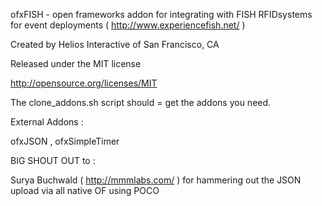 
ofxFISH - open frameworks addon for integrating with FISH RFIDsystems for event deployments ( http://www.experiencefish.net/ ) 

Created by Helios Interactive of San Francisco, CA

Released under the MIT license 

http://opensource.org/licenses/MIT

The clone_addons.sh script should = get the addons you need.


External Addons :

ofxJSON , ofxSimpleTimer



BIG SHOUT OUT to : 


Surya Buchwald ( http://mmmlabs.com/ ) for hammering out the JSON upload via all native OF using POCO
